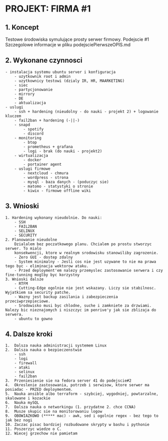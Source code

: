 # PROJEKT: FIRMA #1

## 1. Koncept
Testowe środowiska symulujące prosty serwer firmowy. Podejscie #1
Szczegolowe informacje w pliku podejsciePierwszeOPIS.md

## 2. Wykonane czynnosci

	- instalacja systemu ubuntu server i konfiguracja
		- uzytkownik root i admin
		- uzytkownicy testowi (dzialy IR, HR, MAARKETING)
		- siec
		- partycjonowanie
		- mirrory
		- DE
		- aktualizacja
	- uslugi
		- ssh + hardening (nieudolny - do nauki - projekt 2) + logowanie kluczem
		- fail2ban + hardening (-||-)
		- snapd
			- spotify
			- discord
		- monitoring
			- btop
			- prometheus + grafana
			- logi - brak (do nauki - projekt2)
		- wirtualizacja
			- docker
			- portainer agent
		- uslugi firmowe
			- nextcloud - chmura
			- wordpress - strona
			- mysql - baza danych - (poduczyc sie)
			- matomo - statystyki o stronie
			- kiwix - firmowe offline wiki

## 3. Wnioski

	1. Hardening wykonany nieudolnie. Do nauki:
		- SSH
		- FAIL2BAN
		- SELINUX
		- SECURITY
	2. Planowanie nieudolne
		Dzialalem bez poczatkowego planu. Chcialem po prostu stworzyc serwer. To mialo
		konsekwencji, ktore w realnym srodowisku stanowiliby zagrozenie.
		- Zero GUI - dostep zdalny
		- System minimalny - Jesli cos nie jest uzywane to nie ma prawa tego byc - eliminacja wektorow ataku.
		- Przed deployment'em nalezy przemyslec zastosowanie serwera i czy fine-tunning moglby byc korzystny
	3. Wnioski dalsze
		- RTFM
		- Cutting-Edge ogolnie nie jest wskazany. Liczy sie stabilnosc. Wyjatkiem sa security patche.
		- Wazny jest backup zasilania i zabezpieczenia przeciwprzepieciowe.
		- Srodowisko musi byc chlodne, suche i zamkniete za drzwiami. Nalezy bic nieznajomych i niszczyc im penrive'y jak sie zblizaja do serwera.
		- ubuntu to gowno

## 4. Dalsze kroki

	1.  Dalsza nauka administracji systemem Linux
	2.  Dalsza nauka o bezpieczenstwie
		- ssh
		- logi
		- firewall
		- ataki
		- selinux
		- fail2ban
	3.  Przeniesienie sie na fedora server 41 do podejscie#2
	4.  Okreslenie zastosowania, potrzeb i serwisow, ktore serwer ma posiadac - PRZED deploymentem.
	5.  Nauka ansible albo terraform - szybciej, wygodniej, powtarzalne, skalowane i kozackie
	6.  Nauka mySQL
	7.  Dalsza nauka o networkingu (1. przydatne 2. chce CCNA)
	8.  Musze skupic sie na monitorowaniu logow
	9.  OBOWIAZKOWO (***** mac) - awk, sed i ogolnie regex - bez tego to jak bez nogi
	10. Zaczac pisac bardziej rozbudowane skrypty w bashu i pythonie
	11. Poszerzyc wiedze o C.
	12. Wiecej grzechow nie pamietam
